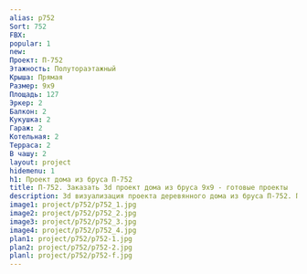 ```yaml
---
alias: p752
Sort: 752
FBX: 
popular: 1
new: 
Проект: П-752
Этажность: Полутораэтажный
Крыша: Прямая
Размер: 9х9
Площадь: 127
Эркер: 2
Балкон: 2
Кукушка: 2
Гараж: 2
Котельная: 2
Терраса: 2
В чашу: 2
layout: project
hidemenu: 1
h1: Проект дома из бруса П-752
title: П-752. Заказать 3d проект дома из бруса 9х9 - готовые проекты
description: 3d визуализация проекта деревянного дома из бруса П-752. Площадь 127 м2, размер 9х9. Вы можете внести любые изменения в проект.
image1: project/p752/p752_1.jpg
image2: project/p752/p752_2.jpg
image3: project/p752/p752_3.jpg
image4: project/p752/p752_4.jpg
plan1: project/p752/p752-1.jpg
plan2: project/p752/p752-2.jpg
planl: project/p752/p752-f.jpg
---
```

